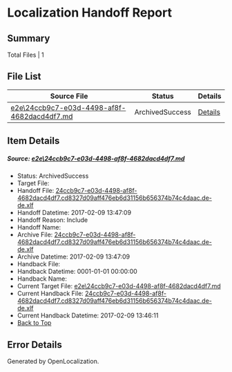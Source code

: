 # <a name='report-top'></a> Localization Handoff Report

## Summary
 Total Files | 1

## File List
 Source File | Status | Details 
 ----------- | ------ | ------- 
 [e2e\24ccb9c7-e03d-4498-af8f-4682dacd4df7.md](https://github.com/OpenLocalizationTestOrg/ol-test0/blob/243ee3f6d4d480fc7bb30bd8c2786872bdce81b5/e2e/24ccb9c7-e03d-4498-af8f-4682dacd4df7.md) | ArchivedSuccess | [Details](#0a76455b55d83bac2e1e8734dac678550ec2c9781)

## Item Details
##### <a name='0a76455b55d83bac2e1e8734dac678550ec2c9781'></a> Source: [e2e\24ccb9c7-e03d-4498-af8f-4682dacd4df7.md](https://github.com/OpenLocalizationTestOrg/ol-test0/blob/243ee3f6d4d480fc7bb30bd8c2786872bdce81b5/e2e/24ccb9c7-e03d-4498-af8f-4682dacd4df7.md)
* Status: ArchivedSuccess
* Target File: 
* Handoff File: [24ccb9c7-e03d-4498-af8f-4682dacd4df7.cd8327d09aff476eb6d31156b656374b74c4daac.de-de.xlf](https://github.com/OpenLocalizationTestOrg/ol-test0-handoff/blob/f7b55901b501f1ef7c2ffa8a529686f4b6c83575/ol-handoff/OpenLocalizationTestOrg/ol-test0-dede/shujia/ht/24ccb9c7-e03d-4498-af8f-4682dacd4df7.cd8327d09aff476eb6d31156b656374b74c4daac.de-de.xlf)
* Handoff Datetime: 2017-02-09 13:47:09
* Handoff Reason: Include
* Handoff Name: 
* Archive File: [24ccb9c7-e03d-4498-af8f-4682dacd4df7.cd8327d09aff476eb6d31156b656374b74c4daac.de-de.xlf](https://github.com/OpenLocalizationTestOrg/ol-test0-handoff/blob/1a987434d7611a5e0975cc320acb200a5c122760/ol-archive/OpenLocalizationTestOrg/ol-test0-dede/shujia/ht/24ccb9c7-e03d-4498-af8f-4682dacd4df7.cd8327d09aff476eb6d31156b656374b74c4daac.de-de.xlf)
* Archive Datetime: 2017-02-09 13:47:09
* Handback File: 
* Handback Datetime: 0001-01-01 00:00:00
* Handback Name: 
* Current Target File: [e2e\24ccb9c7-e03d-4498-af8f-4682dacd4df7.md](https://github.com/OpenLocalizationTestOrg/ol-test0-dede/blob/a834080faf91e1b7f2156a98649487a9143c8405/e2e/24ccb9c7-e03d-4498-af8f-4682dacd4df7.md)
* Current Handback File: [24ccb9c7-e03d-4498-af8f-4682dacd4df7.cd8327d09aff476eb6d31156b656374b74c4daac.de-de.xlf](https://github.com/OpenLocalizationTestOrg/ol-test0-handback/blob/7ba48f3b8248ef386205015e33b1cfd24268bf9c/ol-handback/OpenLocalizationTestOrg/ol-test0-dede/shujia/ht/24ccb9c7-e03d-4498-af8f-4682dacd4df7.cd8327d09aff476eb6d31156b656374b74c4daac.de-de.xlf)
* Current Handback Datetime: 2017-02-09 13:46:11
* [Back to Top](#report-top)


## Error Details

Generated by OpenLocalization.
